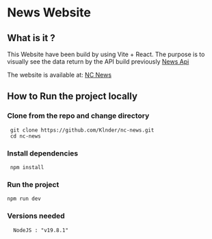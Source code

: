 # News Website

## What is it ?

This Website have been build by using Vite + React.
The purpose is to visually see the data return by the API build previously [News Api](https://github.com/Klnder/BE-NC-News)

The website is available at: [NC News](https://nc-news-pinpin.netlify.app/home)

## How to Run the project locally

### Clone from the repo and change directory

```properties
 git clone https://github.com/Klnder/nc-news.git
 cd nc-news
```

### Install dependencies

```properties
 npm install
```

### Run the project

```properties
npm run dev
```

### Versions needed

```properties
  NodeJS : "v19.8.1"
```
